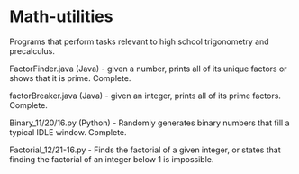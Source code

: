 # Math-utilities
Programs that perform tasks relevant to high school trigonometry and precalculus.

FactorFinder.java (Java) - given a number, prints all of its unique factors or shows that it is prime. Complete.

factorBreaker.java (Java) - given an integer, prints all of its prime factors. Complete.

Binary_11/20/16.py (Python) - Randomly generates binary numbers that fill a typical IDLE window. Complete.

Factorial_12/21-16.py - Finds the factorial of a given integer, or states that finding the factorial of an integer below 1 is impossible.
